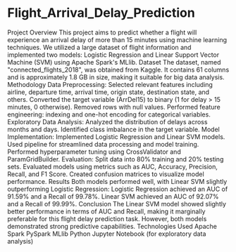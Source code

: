 # Flight_Arrival_Delay_Prediction
Project Overview
This project aims to predict whether a flight will experience an arrival delay of more than 15 minutes using machine learning techniques. We utilized a large dataset of flight information and implemented two models: Logistic Regression and Linear Support Vector Machine (SVM) using Apache Spark's MLlib.
Dataset
The dataset, named "connected_flights_2018", was obtained from Kaggle. It contains 61 columns and is approximately 1.8 GB in size, making it suitable for big data analysis.
Methodology
Data Preprocessing:
Selected relevant features including airline, departure time, arrival time, origin state, destination state, and others.
Converted the target variable (ArrDel15) to binary (1 for delay > 15 minutes, 0 otherwise).
Removed rows with null values.
Performed feature engineering: indexing and one-hot encoding for categorical variables.
Exploratory Data Analysis:
Analyzed the distribution of delays across months and days.
Identified class imbalance in the target variable.
Model Implementation:
Implemented Logistic Regression and Linear SVM models.
Used pipeline for streamlined data processing and model training.
Performed hyperparameter tuning using CrossValidator and ParamGridBuilder.
Evaluation:
Split data into 80% training and 20% testing sets.
Evaluated models using metrics such as AUC, Accuracy, Precision, Recall, and F1 Score.
Created confusion matrices to visualize model performance.
Results
Both models performed well, with Linear SVM slightly outperforming Logistic Regression:
Logistic Regression achieved an AUC of 91.59% and a Recall of 99.78%.
Linear SVM achieved an AUC of 92.07% and a Recall of 99.99%.
Conclusion
The Linear SVM model showed slightly better performance in terms of AUC and Recall, making it marginally preferable for this flight delay prediction task. However, both models demonstrated strong predictive capabilities.
Technologies Used
Apache Spark
PySpark MLlib
Python
Jupyter Notebook (for exploratory data analysis)
